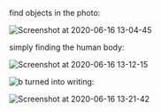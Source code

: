 
find objects in the photo:

![Screenshot at 2020-06-16 13-04-45](https://user-images.githubusercontent.com/65323850/84762236-3a579500-afd3-11ea-9c30-1502adccdd08.png)



simply finding the human body: 

![Screenshot at 2020-06-16 13-12-15](https://user-images.githubusercontent.com/65323850/84762526-93bfc400-afd3-11ea-9e87-c25477d859bc.png)


![b](https://user-images.githubusercontent.com/65323850/84763172-74756680-afd4-11ea-958e-4774bc45185c.png)
turned into writing:



![Screenshot at 2020-06-16 13-21-42](https://user-images.githubusercontent.com/65323850/84763113-632c5a00-afd4-11ea-97b7-61fb79fd86e5.png)


